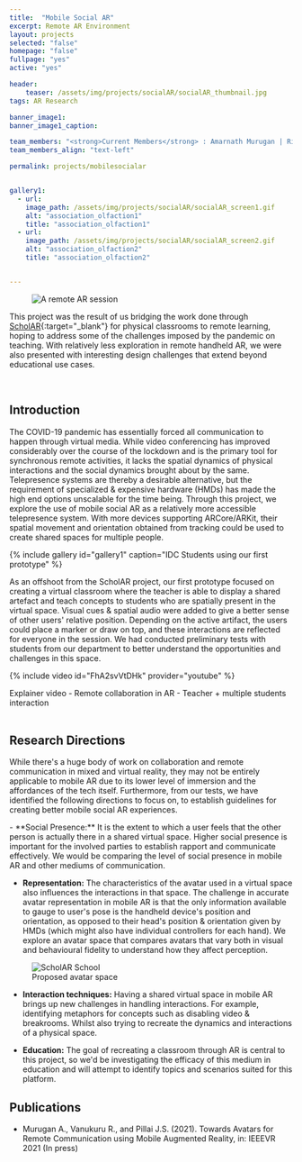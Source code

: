 ```yaml
---
title:  "Mobile Social AR"
excerpt: Remote AR Environment
layout: projects
selected: "false"
homepage: "false"
fullpage: "yes"
active: "yes"

header:
    teaser: /assets/img/projects/socialAR/socialAR_thumbnail.jpg
tags: AR Research

banner_image1: 
banner_image1_caption:

team_members: "<strong>Current Members</strong> : Amarnath Murugan | Rishi Vanukuru | Amal Dev | Pratiti Sarkar | Jayesh Pillai"
team_members_align: "text-left"

permalink: projects/mobilesocialar


gallery1:
  - url: 
    image_path: /assets/img/projects/socialAR/socialAR_screen1.gif
    alt: "association_olfaction1"
    title: "association_olfaction1"
  - url: 
    image_path: /assets/img/projects/socialAR/socialAR_screen2.gif
    alt: "association_olfaction2"
    title: "association_olfaction2"


---
```


<figure class="align-center" style="width:100%;">
  <img src="{{ site.url }}{{ site.baseurl }}/assets/img/projects/socialAR/socialAR_banner.jpg" alt="A remote AR session">
</figure> 

This project was the result of us bridging the work done through [ScholAR](/projects/scholar){:target="_blank"} for physical classrooms to remote learning, hoping to address some of the challenges imposed by the pandemic on teaching. With relatively less exploration in remote handheld AR, we were also presented with interesting design challenges that extend beyond educational use cases.

<br>

## Introduction

The COVID-19 pandemic has essentially forced all communication to happen through virtual media. While video conferencing has improved considerably over the course of the lockdown and is the primary tool for synchronous remote activities, it lacks the spatial dynamics of physical interactions and the social dynamics brought about by the same. Telepresence systems are thereby a desirable alternative, but the requirement of specialized & expensive hardware (HMDs) has made the high end options unscalable for the time being. Through this project, we explore the use of mobile social AR as a relatively more accessible telepresence system. With more devices supporting ARCore/ARKit, their spatial movement and orientation obtained from tracking could be used to create shared spaces for multiple people. 

{% include gallery id="gallery1" caption="IDC Students using our first prototype" %}

As an offshoot from the ScholAR project, our first prototype focused on creating a virtual classroom where the teacher is able to display a shared artefact and teach concepts to students who are spatially present in the virtual space. Visual cues & spatial audio were added to give a better sense of other users' relative position. Depending on the active artifact, the users could place a marker or draw on top, and these interactions are reflected for everyone in the session. We had conducted preliminary tests with students from our department to better understand the opportunities and challenges in this space. 

{% include video id="FhA2svVtDHk" provider="youtube" %}
<figcaption>Explainer video - Remote collaboration in AR - Teacher + multiple students interaction</figcaption>
<br> 

## Research Directions

While there's a huge body of work on collaboration and remote communication in mixed and virtual reality, they may not be entirely applicable to mobile AR due to its lower level of immersion and the affordances of the tech itself. Furthermore, from our tests, we have identified the following directions to focus on, to establish guidelines for creating better mobile social AR experiences.

<div class="ulist" markdown="1">
- **Social Presence:** It is the extent to which a user feels that the other person is actually there in a shared virtual space. Higher social presence is important for the involved parties to establish rapport and communicate effectively. We would be comparing the level of social presence in mobile AR and other mediums of communication.

- **Representation:** The characteristics of the avatar used in a virtual space also influences the interactions in that space. The challenge in accurate avatar representation in mobile AR is that the only information available to gauge to user's pose is the handheld device's position and orientation, as opposed to their head's position & orientation given by HMDs (which might also have individual controllers for each hand). We explore an avatar space that compares avatars that vary both in visual and behavioural fidelity to understand how they affect perception.

<figure class="align-center" style="width:100%;">
  <img src="{{ site.url }}{{ site.baseurl }}\assets\img\projects\socialAR\avatarspacereduced.png" alt="ScholAR School">
  <figcaption>Proposed avatar space</figcaption>
</figure> 

- **Interaction techniques:** Having a shared virtual space in mobile AR brings up new challenges in handling interactions. For example, identifying metaphors for concepts such as disabling video & breakrooms. Whilst also trying to recreate the dynamics and interactions of a physical space. 

- **Education:** The goal of recreating a classroom through AR is central to this project, so we'd be investigating the efficacy of this medium in education and will attempt to identify topics and scenarios suited for this platform.

</div>

## Publications

- Murugan A., Vanukuru R., and Pillai J.S. (2021). Towards Avatars for Remote Communication using Mobile Augmented Reality, in: IEEEVR 2021 (In press)




